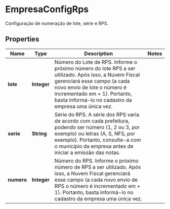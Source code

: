 

# EmpresaConfigRps

Configuração de numeração de lote, série e RPS.

## Properties

| Name | Type | Description | Notes |
|------------ | ------------- | ------------- | -------------|
|**lote** | **Integer** | Número do Lote de RPS.  Informe o próximo número do lote RPS a ser utilizado. Após isso, a Nuvem  Fiscal gerenciará esse campo (a cada novo envio de lote o número é  incrementado em + 1). Portanto, basta informá-lo no cadastro da empresa  uma única vez. |  |
|**serie** | **String** | Série do RPS.  A série dos RPS varia de acordo com cada prefeitura, podendo ser  número (1, 2 ou 3, por exemplo) ou letras (A, S, NFS, por exemplo).  Portanto, consulte-a com o município da empresa antes de iniciar a  emissão das notas. |  |
|**numero** | **Integer** | Número do RPS.  Informe o próximo número de RPS a ser utilizado. Após isso, a Nuvem  Fiscal gerenciará esse campo (a cada novo envio de RPS o número é  incrementado em + 1). Portanto, basta informá-lo no cadastro da empresa  uma única vez. |  |



